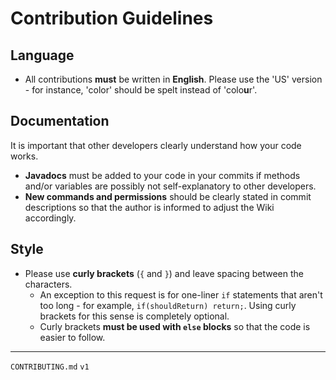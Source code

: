 # Contribution Guidelines

## Language

* All contributions **must** be written in **English**. Please use the 'US' version - for instance, 'color' should be
  spelt instead of 'colo**u**r'.

## Documentation

It is important that other developers clearly understand how your code works.

* **Javadocs** must be added to your code in your commits if methods and/or variables are possibly not self-explanatory
  to other developers.
* **New commands and permissions** should be clearly stated in commit descriptions so that the author is informed to
  adjust the Wiki accordingly.

## Style

* Please use **curly brackets** (`{` and `}`) and leave spacing between the characters.
    * An exception to this request is for one-liner `if` statements that aren't too long - for
      example, `if(shouldReturn) return;`. Using curly brackets for this sense is completely optional.
    * Curly brackets **must be used with `else` blocks** so that the code is easier to follow.

***

`CONTRIBUTING.md` `v1`